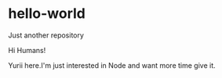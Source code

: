 # hello-world
Just another repository

Hi Humans! 

Yurii here.I'm just interested in Node and want more time give it.

